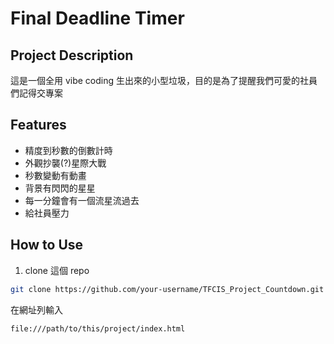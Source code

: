 # Final Deadline Timer

## Project Description

這是一個全用 vibe coding 生出來的小型垃圾，目的是為了提醒我們可愛的社員們記得交專案

## Features

- 精度到秒數的倒數計時
- 外觀抄襲(?)星際大戰
- 秒數變動有動畫
- 背景有閃閃的星星
- 每一分鐘會有一個流星流過去
- 給社員壓力

## How to Use

1. clone 這個 repo

```bash
git clone https://github.com/your-username/TFCIS_Project_Countdown.git
```

在網址列輸入

```bash
file:///path/to/this/project/index.html
```
